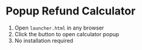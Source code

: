 # Popup Refund Calculator

1. Open `launcher.html` in any browser
2. Click the button to open calculator popup
3. No installation required
